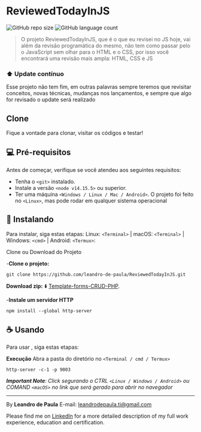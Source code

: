 # ReviewedTodayInJS
![GitHub repo size](https://img.shields.io/github/repo-size/leandro-de-paula/ReviewedTodayInJS?style=for-the-badge)
![GitHub language count](https://img.shields.io/github/languages/count/leandro-de-paula/ReviewedTodayInJS?style=for-the-badge)


> O projeto ReviewedTodayInJS, que é o que eu revisei no JS hoje, vai além da revisão programática do mesmo, não tem como passar pelo o JavaScript sem olhar para o HTML e o CSS, por isso você encontrará uma revisão mais ampla: HTML, CSS e JS

### ⬆️ Update contínuo 

Esse projeto não tem fim, em outras palavras sempre teremos que revisitar conceitos, novas técnicas, mudanças nos lançamentos, e sempre que algo for revisado o update será realizado

## Clone
Fique a vontade para clonar, visitar os códigos e testar!

## 💻 Pré-requisitos

Antes de começar, verifique se você atendeu aos seguintes requisitos:
* Tenha o `<git>` instalado.
* Instale a versão `<node v14.15.5>` ou superior.
* Ter uma máquina `<Windows / Linux / Mac / Android>`. 
O projeto foi feito no `<Linux>`, mas pode rodar em qualquer sistema operacional

## 🚀 Instalando <ReviewedTodayInJS>

Para instalar,<ReviewedTodayInJS> siga estas etapas:
Linux: `<Terminal>` | macOS: `<Terminal>` | Windows: `<cmd>` | Android: `<Termux>`:

Clone ou Download do Projeto 

-**Clone o projeto:**

```
git clone https://github.com/leandro-de-paula/ReviewedTodayInJS.git
``` 
**Download zip:** ⬇️
[Template-forms-CRUD-PHP](https://github.com/leandro-de-paula/ReviewedTodayInJS/archive/main.zip). 

-**Instale um servidor HTTP**

```
npm install --global http-server
```


## ☕ Usando <ReviewedTodayInJS>

Para usar <ReviewedTodayInJS>, siga estas etapas:

**Execução**
Abra a pasta do diretório no `<Terminal / cmd / Termux>`

```
http-server -c-1 -p 9003
```

_**Important Note**: Click segurando o CTRL `<Linux / Windows / Android>` ou COMAND `<macOS>` no link que será gerado para abrir no navegador_


---
By **Leandro de Paula**
E-mail: [leandrodepaula.ti@gmail.com](mailto:leandrodepaula.ti@gmail.com)

Please find me on [LinkedIn](https://www.linkedin.com/in/leandro-de-paula/) for a more detailed description of my full work experience, education and certification.